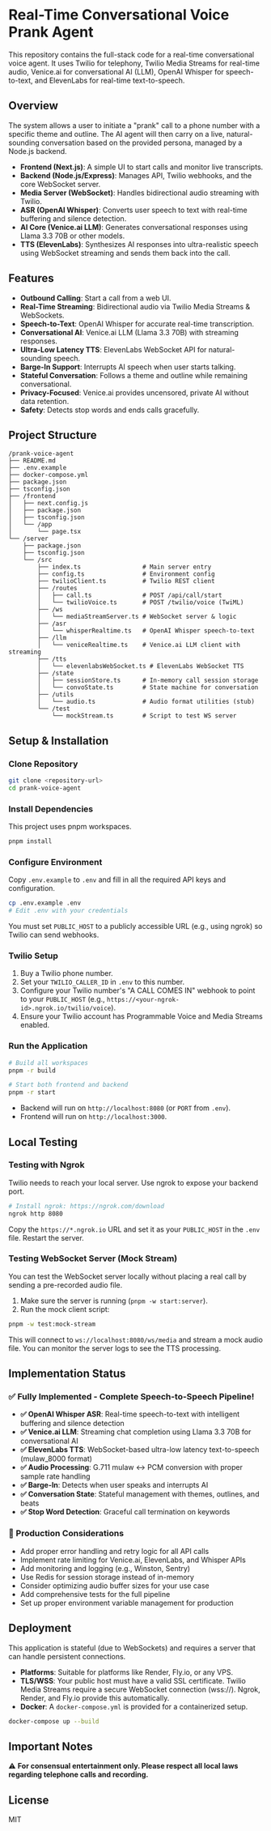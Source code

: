 # Real-Time Conversational Voice Prank Agent

This repository contains the full-stack code for a real-time conversational voice agent. It uses Twilio for telephony, Twilio Media Streams for real-time audio, Venice.ai for conversational AI (LLM), OpenAI Whisper for speech-to-text, and ElevenLabs for real-time text-to-speech.

## Overview

The system allows a user to initiate a "prank" call to a phone number with a specific theme and outline. The AI agent will then carry on a live, natural-sounding conversation based on the provided persona, managed by a Node.js backend.

- **Frontend (Next.js)**: A simple UI to start calls and monitor live transcripts.
- **Backend (Node.js/Express)**: Manages API, Twilio webhooks, and the core WebSocket server.
- **Media Server (WebSocket)**: Handles bidirectional audio streaming with Twilio.
- **ASR (OpenAI Whisper)**: Converts user speech to text with real-time buffering and silence detection.
- **AI Core (Venice.ai LLM)**: Generates conversational responses using Llama 3.3 70B or other models.
- **TTS (ElevenLabs)**: Synthesizes AI responses into ultra-realistic speech using WebSocket streaming and sends them back into the call.

## Features

- **Outbound Calling**: Start a call from a web UI.
- **Real-Time Streaming**: Bidirectional audio via Twilio Media Streams & WebSockets.
- **Speech-to-Text**: OpenAI Whisper for accurate real-time transcription.
- **Conversational AI**: Venice.ai LLM (Llama 3.3 70B) with streaming responses.
- **Ultra-Low Latency TTS**: ElevenLabs WebSocket API for natural-sounding speech.
- **Barge-In Support**: Interrupts AI speech when user starts talking.
- **Stateful Conversation**: Follows a theme and outline while remaining conversational.
- **Privacy-Focused**: Venice.ai provides uncensored, private AI without data retention.
- **Safety**: Detects stop words and ends calls gracefully.

## Project Structure

```
/prank-voice-agent
├── README.md
├── .env.example
├── docker-compose.yml
├── package.json
├── tsconfig.json
├── /frontend
│   ├── next.config.js
│   ├── package.json
│   ├── tsconfig.json
│   └── /app
│       └── page.tsx
└── /server
    ├── package.json
    ├── tsconfig.json
    └── /src
        ├── index.ts                 # Main server entry
        ├── config.ts                # Environment config
        ├── twilioClient.ts          # Twilio REST client
        ├── /routes
        │   ├── call.ts              # POST /api/call/start
        │   └── twilioVoice.ts       # POST /twilio/voice (TwiML)
        ├── /ws
        │   └── mediaStreamServer.ts # WebSocket server & logic
        ├── /asr
        │   └── whisperRealtime.ts   # OpenAI Whisper speech-to-text
        ├── /llm
        │   └── veniceRealtime.ts    # Venice.ai LLM client with streaming
        ├── /tts
        │   └── elevenlabsWebSocket.ts # ElevenLabs WebSocket TTS
        ├── /state
        │   ├── sessionStore.ts      # In-memory call session storage
        │   └── convoState.ts        # State machine for conversation
        ├── /utils
        │   └── audio.ts             # Audio format utilities (stub)
        └── /test
            └── mockStream.ts        # Script to test WS server
```

## Setup & Installation

### Clone Repository

```bash
git clone <repository-url>
cd prank-voice-agent
```

### Install Dependencies

This project uses pnpm workspaces.

```bash
pnpm install
```

### Configure Environment

Copy `.env.example` to `.env` and fill in all the required API keys and configuration.

```bash
cp .env.example .env
# Edit .env with your credentials
```

You must set `PUBLIC_HOST` to a publicly accessible URL (e.g., using ngrok) so Twilio can send webhooks.

### Twilio Setup

1. Buy a Twilio phone number.
2. Set your `TWILIO_CALLER_ID` in `.env` to this number.
3. Configure your Twilio number's "A CALL COMES IN" webhook to point to your `PUBLIC_HOST` (e.g., `https://<your-ngrok-id>.ngrok.io/twilio/voice`).
4. Ensure your Twilio account has Programmable Voice and Media Streams enabled.

### Run the Application

```bash
# Build all workspaces
pnpm -r build

# Start both frontend and backend
pnpm -r start
```

- Backend will run on `http://localhost:8080` (or `PORT` from `.env`).
- Frontend will run on `http://localhost:3000`.

## Local Testing

### Testing with Ngrok

Twilio needs to reach your local server. Use ngrok to expose your backend port.

```bash
# Install ngrok: https://ngrok.com/download
ngrok http 8080
```

Copy the `https://*.ngrok.io` URL and set it as your `PUBLIC_HOST` in the `.env` file. Restart the server.

### Testing WebSocket Server (Mock Stream)

You can test the WebSocket server locally without placing a real call by sending a pre-recorded audio file.

1. Make sure the server is running (`pnpm -w start:server`).
2. Run the mock client script:

```bash
pnpm -w test:mock-stream
```

This will connect to `ws://localhost:8080/ws/media` and stream a mock audio file. You can monitor the server logs to see the TTS processing.

## Implementation Status

### ✅ Fully Implemented - Complete Speech-to-Speech Pipeline!

- **✅ OpenAI Whisper ASR**: Real-time speech-to-text with intelligent buffering and silence detection
- **✅ Venice.ai LLM**: Streaming chat completion using Llama 3.3 70B for conversational AI
- **✅ ElevenLabs TTS**: WebSocket-based ultra-low latency text-to-speech (mulaw_8000 format)
- **✅ Audio Processing**: G.711 mulaw ↔ PCM conversion with proper sample rate handling
- **✅ Barge-In**: Detects when user speaks and interrupts AI
- **✅ Conversation State**: Stateful management with themes, outlines, and beats
- **✅ Stop Word Detection**: Graceful call termination on keywords

### 🎯 Production Considerations

- Add proper error handling and retry logic for all API calls
- Implement rate limiting for Venice.ai, ElevenLabs, and Whisper APIs
- Add monitoring and logging (e.g., Winston, Sentry)
- Use Redis for session storage instead of in-memory
- Consider optimizing audio buffer sizes for your use case
- Add comprehensive tests for the full pipeline
- Set up proper environment variable management for production

## Deployment

This application is stateful (due to WebSockets) and requires a server that can handle persistent connections.

- **Platforms**: Suitable for platforms like Render, Fly.io, or any VPS.
- **TLS/WSS**: Your public host must have a valid SSL certificate. Twilio Media Streams require a secure WebSocket connection (wss://). Ngrok, Render, and Fly.io provide this automatically.
- **Docker**: A `docker-compose.yml` is provided for a containerized setup.

```bash
docker-compose up --build
```

## Important Notes

⚠️ **For consensual entertainment only. Please respect all local laws regarding telephone calls and recording.**

## License

MIT
